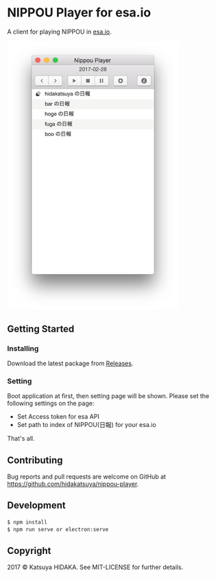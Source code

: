 # NIPPOU Player for esa.io

A client for playing NIPPOU in [esa.io](https://esa.io).

<img src="image.png" width="400" />

## Getting Started

### Installing

Download the latest package from  [Releases](https://github.com/hidakatsuya/nippou-player/releases).

### Setting

Boot application at first, then setting page will be shown. Please set the following settings on the page:

 - Set Access token for esa API
 - Set path to index of NIPPOU(日報) for your esa.io

That's all.

## Contributing

Bug reports and pull requests are welcome on GitHub at https://github.com/hidakatsuya/nippou-player.

## Development

```bash
$ npm install
$ npm run serve or electron:serve
```

## Copyright

2017 &copy; Katsuya HIDAKA. See MIT-LICENSE for further details.
